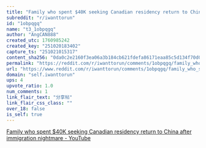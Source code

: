 ```yaml
---
title: "Family who spent $40K seeking Canadian residency return to China after immigration nightmare"
subreddit: "r/iwanttorun"
id: "1obpqgq"
name: "t3_1obpqgq"
author: "AngCAN888"
created_utc: 1760985242
created_key: "251020183402"
capture_ts: "251021015317"
content_sha256: "0da0c2e2160f3ea06a3b184cb621fdefa86171eaa85c5d134f70d0bdb3805678"
permalink: "https://reddit.com/r/iwanttorun/comments/1obpqgq/family_who_spent_40k_seeking_canadian_residency/"
url: "https://www.reddit.com/r/iwanttorun/comments/1obpqgq/family_who_spent_40k_seeking_canadian_residency/"
domain: "self.iwanttorun"
ups: 4
upvote_ratio: 1.0
num_comments: 1
link_flair_text: "分享帖"
link_flair_css_class: ""
over_18: false
is_self: true
---
```


[Family who spent \$40K seeking Canadian residency return to China after
immigration nightmare -
YouTube](https://www.youtube.com/watch?v=tvd6_KyhwEE)
